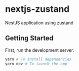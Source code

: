 # nextjs-zustand

NestJS application using zustand

## Getting Started

First, run the development server:

```bash
yarn # To install dependencies
yarn dev # To launch the app
```
